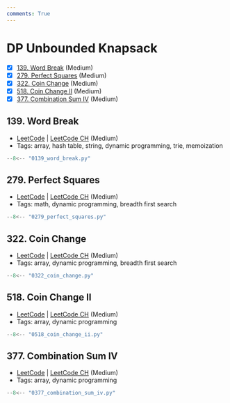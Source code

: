 ```yaml
---
comments: True
---
```


# DP Unbounded Knapsack

- [x] [139. Word Break](https://leetcode.cn/problems/word-break/) (Medium)
- [x] [279. Perfect Squares](https://leetcode.cn/problems/perfect-squares/) (Medium)
- [x] [322. Coin Change](https://leetcode.cn/problems/coin-change/) (Medium)
- [x] [518. Coin Change II](https://leetcode.cn/problems/coin-change-ii/) (Medium)
- [x] [377. Combination Sum IV](https://leetcode.cn/problems/combination-sum-iv/) (Medium)

## 139. Word Break

-   [LeetCode](https://leetcode.com/problems/word-break/) | [LeetCode CH](https://leetcode.cn/problems/word-break/) (Medium)
-   Tags: array, hash table, string, dynamic programming, trie, memoization

```python title="139. Word Break"
--8<-- "0139_word_break.py"
```

## 279. Perfect Squares

-   [LeetCode](https://leetcode.com/problems/perfect-squares/) | [LeetCode CH](https://leetcode.cn/problems/perfect-squares/) (Medium)
-   Tags: math, dynamic programming, breadth first search

```python title="279. Perfect Squares"
--8<-- "0279_perfect_squares.py"
```

## 322. Coin Change

-   [LeetCode](https://leetcode.com/problems/coin-change/) | [LeetCode CH](https://leetcode.cn/problems/coin-change/) (Medium)
-   Tags: array, dynamic programming, breadth first search

```python title="322. Coin Change"
--8<-- "0322_coin_change.py"
```

## 518. Coin Change II

-   [LeetCode](https://leetcode.com/problems/coin-change-ii/) | [LeetCode CH](https://leetcode.cn/problems/coin-change-ii/) (Medium)
-   Tags: array, dynamic programming

```python title="518. Coin Change II"
--8<-- "0518_coin_change_ii.py"
```

## 377. Combination Sum IV

-   [LeetCode](https://leetcode.com/problems/combination-sum-iv/) | [LeetCode CH](https://leetcode.cn/problems/combination-sum-iv/) (Medium)
-   Tags: array, dynamic programming

```python title="377. Combination Sum IV"
--8<-- "0377_combination_sum_iv.py"
```
